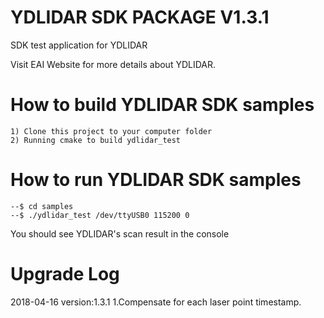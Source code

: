 YDLIDAR SDK PACKAGE V1.3.1
=====================================================================

SDK test application for YDLIDAR

Visit EAI Website for more details about YDLIDAR.

How to build YDLIDAR SDK samples
=====================================================================
    1) Clone this project to your computer folder
    2) Running cmake to build ydlidar_test
    
How to run YDLIDAR SDK samples
=====================================================================
    --$ cd samples
    --$ ./ydlidar_test /dev/ttyUSB0 115200 0

You should see YDLIDAR's scan result in the console


Upgrade Log
=====================================================================
2018-04-16 version:1.3.1
   1.Compensate for each laser point timestamp.


